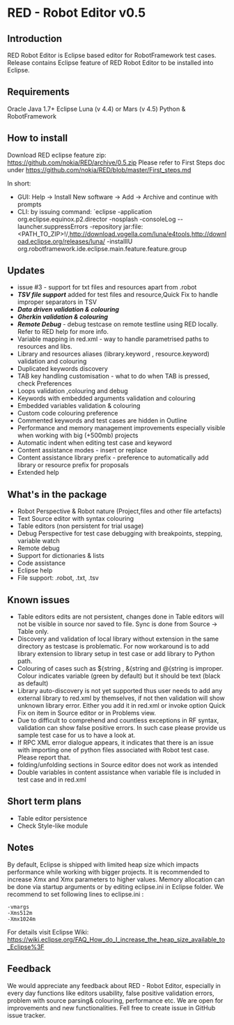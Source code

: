 # RED - Robot Editor v0.5
## Introduction
RED Robot Editor is Eclipse based editor for RobotFramework test cases. 
Release contains Eclipse feature of RED Robot Editor to be installed into Eclipse. 

## Requirements 
Oracle Java 1.7+
Eclipse Luna (v 4.4) or Mars (v 4.5)
Python & RobotFramework 

## How to install
Download RED eclipse feature zip: https://github.com/nokia/RED/archive/0.5.zip
Please refer to First Steps doc under https://github.com/nokia/RED/blob/master/First_steps.md

In short:
- GUI: Help -> Install New software -> Add -> Archive and continue with prompts
- CLI: by issuing command: 
`eclipse -application org.eclipse.equinox.p2.director -nosplash -consoleLog --launcher.suppressErrors -repository jar:file:<PATH_TO_ZIP>\!/,http://download.vogella.com/luna/e4tools,http://download.eclipse.org/releases/luna/   -installIU org.robotframework.ide.eclipse.main.feature.feature.group 

## Updates
- issue #3 - support for txt files and resources apart from .robot  
- ***TSV file support*** added for test files and resource,Quick Fix to handle improper separators in TSV
- ***Data driven validation & colouring***
- ***Gherkin validation & colouring***
- ***Remote Debug*** - debug testcase on remote testline using RED locally. Refer to RED help for more info. 
- Variable mapping in red.xml - way to handle parametrised paths to resources and libs. 
- Library and resources aliases (library.keyword , resource.keyword) validation and colouring
- Duplicated keywords discovery
- TAB key handling customisation - what to do when TAB is pressed, check Preferences 
- Loops validation ,colouring and debug
- Keywords with embedded arguments validation and colouring
- Embedded variables validation & colouring
- Custom code colouring preference
- Commented keywords and test cases are hidden in Outline
- Performance and memory management improvements especially visible when working with big (+500mb) projects
- Automatic indent when editing test case and keyword
- Content assistance modes - insert or replace 
- Content assistance library prefix - preference to automatically add library or resource prefix for proposals 
- Extended help

## What's in the package
- Robot Perspective & Robot nature (Project,files and other file artefacts)
- Text Source editor with syntax colouring
- Table editors (non persistent for trial usage)
- Debug Perspective for test case debugging with breakpoints, stepping, variable watch
- Remote debug
- Support for dictionaries & lists
- Code assistance 
- Eclipse help
- File support: .robot, .txt, .tsv


## Known issues
- Table editors edits are not persistent, changes done in Table editors will not be visible in source nor saved to file. Sync is done from Source -> Table only.
- Discovery and validation of local library without extension in the same directory as testcase is problematic. For now workaround is to add library extension to library setup in test case or add library to Python path. 
- Colouring of cases such as ${string , &{string and @{string is improper. Colour indicates variable (green by default) but it should be text (black as default)
- Library auto-discovery is not yet supported thus user needs to add any external library to red.xml by themselves, if not then validation will show unknown library error. Either you add it in red.xml or invoke option Quick Fix on item in Source editor or in Problems view.  
- Due to difficult to comprehend and countless exceptions in RF syntax, validation can show false positive errors. In such case please provide us sample test case for us to have a look at.
- If RPC XML error dialogue appears, it indicates that there is an issue with importing one of python files associated with Robot test case. Please report that.   
- folding/unfolding sections in Source editor does not work as intended 
- Double variables in content assistance when variable file is included in test case and in red.xml

## Short term plans
- Table editor persistence
- Check Style-like module 

## Notes
By default, Eclipse is shipped with limited heap size which impacts performance while working with bigger projects. It is recommended to increase Xmx and Xmx parameters to higher values. Memory allocation can be done via startup arguments or by editing eclipse.ini in Eclipse folder.
We recommend to set following lines to eclipse.ini :
```
-vmargs
-Xms512m
-Xmx1024m
```
For details visit Eclipse Wiki: https://wiki.eclipse.org/FAQ_How_do_I_increase_the_heap_size_available_to_Eclipse%3F

## Feedback
We would appreciate any feedback about RED - Robot Editor, especially in every day functions like editors usability, false positive validation errors, problem with source parsing& colouring, performance etc. We are open for improvements and new functionalities. Fell free to create issue in GitHub issue tracker.
